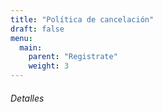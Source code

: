 ```yaml
---
title: "Política de cancelación"
draft: false
menu:
  main:
    parent: "Registrate"
    weight: 3
---
```


###### Detalles